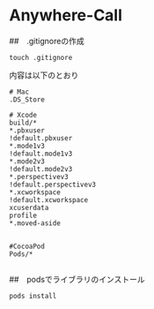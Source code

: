 # Anywhere-Call

##　.gitignoreの作成

```
touch .gitignore
```

内容は以下のとおり
```
# Mac
.DS_Store

# Xcode
build/*
*.pbxuser
!default.pbxuser
*.mode1v3
!default.mode1v3
*.mode2v3
!default.mode2v3
*.perspectivev3
!default.perspectivev3
*.xcworkspace
!default.xcworkspace
xcuserdata
profile
*.moved-aside


#CocoaPod
Pods/*


```

##　podsでライブラリのインストール
```
pods install
```

